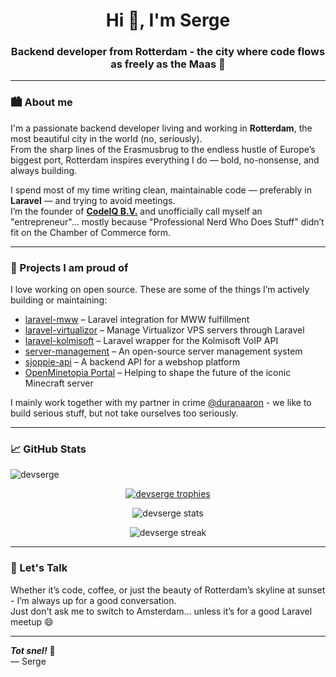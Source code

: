 <h1 align="center">Hi 👋, I'm Serge</h1>
<h3 align="center">Backend developer from Rotterdam - the city where code flows as freely as the Maas 🌊</h3>

---

### 🏙 About me

I'm a passionate backend developer living and working in **Rotterdam**, the most beautiful city in the world (no, seriously).  
From the sharp lines of the Erasmusbrug to the endless hustle of Europe’s biggest port, Rotterdam inspires everything I do — bold, no-nonsense, and always building.

I spend most of my time writing clean, maintainable code — preferably in **Laravel** — and trying to avoid meetings.  
I’m the founder of **[CodeIQ B.V.](https://codeiq.nl)** and unofficially call myself an "entrepreneur"... mostly because "Professional Nerd Who Does Stuff" didn’t fit on the Chamber of Commerce form.

---

### 🚀 Projects I am proud of

I love working on open source. These are some of the things I’m actively building or maintaining:

- [laravel-mww](https://github.com/CODEIQBV/laravel-mww) – Laravel integration for MWW fulfillment
- [laravel-virtualizor](https://github.com/CODEIQBV/laravel-virtualizor) – Manage Virtualizor VPS servers through Laravel
- [laravel-kolmisoft](https://github.com/CODEIQBV/laravel-kolmisoft) – Laravel wrapper for the Kolmisoft VoIP API
- [server-management](https://github.com/CODEIQBV/server-management) – An open-source server management system
- [sjoppie-api](https://github.com/CODEIQBV/sjoppie-api) – A backend API for a webshop platform
- [OpenMinetopia Portal](https://github.com/OpenMinetopia/portal) – Helping to shape the future of the iconic Minecraft server

I mainly work together with my partner in crime [@duranaaron](https://github.com/duranaaron) - we like to build serious stuff, but not take ourselves too seriously.

---

### 📈 GitHub Stats

<p align="left">
  <img src="https://komarev.com/ghpvc/?username=devserge&label=Profile%20views&color=0e75b6&style=flat" alt="devserge" />
</p>

<p align="center">
  <a href="https://github.com/ryo-ma/github-profile-trophy">
    <img src="https://github-profile-trophy.vercel.app/?username=devserge&theme=flat&no-frame=true&column=4" alt="devserge trophies" />
  </a>
</p>

<p align="center">
  <img src="https://github-readme-stats.vercel.app/api?username=devserge&show_icons=true&locale=en" alt="devserge stats" />
</p>

<p align="center">
  <img src="https://github-readme-streak-stats.herokuapp.com/?user=devserge" alt="devserge streak" />
</p>

---

### 💬 Let's Talk

Whether it’s code, coffee, or just the beauty of Rotterdam’s skyline at sunset - I’m always up for a good conversation.  
Just don't ask me to switch to Amsterdam... unless it’s for a good Laravel meetup 😄

---

**_Tot snel!_** 👋  
— Serge
